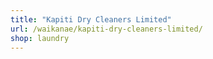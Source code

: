 ```yaml
---
title: "Kapiti Dry Cleaners Limited"
url: /waikanae/kapiti-dry-cleaners-limited/
shop: laundry
---
```

